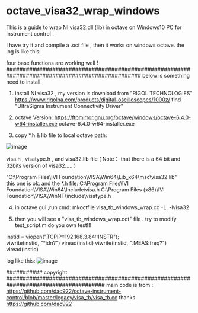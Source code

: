 # octave_visa32_wrap_windows
This is a guide to wrap NI visa32.dll (lib) in octave on Windows10 PC  for instrument control .

I have try it and compile a .oct file , then it works on windows octave.
the log is like this:

four base functions are working well !
#################################################################################################
below is something need to install: 
1. install NI visa32 ,  my version is download from "RIGOL TECHNOLOGIES" https://www.rigolna.com/products/digital-oscilloscopes/1000z/ find  "UltraSigma Instrument Connectivity Driver" 

2. octave Version: https://ftpmirror.gnu.org/octave/windows/octave-6.4.0-w64-installer.exe octave-6.4.0-w64-installer.exe 

3. copy  *.h & lib  file to local octave path:  

  ![image](https://user-images.githubusercontent.com/7239489/145222599-5e09e38a-8f78-4ec7-85f1-ced553006c27.png)
  
  visa.h , visatype.h , and visa32.lib file ( Note：  that there is a 64 bit and 32bits version of visa32..... ) 
  
  "C:\Program Files\IVI Foundation\VISA\Win64\Lib_x64\msc\visa32.lib"    
  this one is ok. 
  and the *.h file: 
  C:\Program Files\IVI Foundation\VISA\Win64\Include\visa.h
  C:\Program Files (x86)\IVI Foundation\VISA\WinNT\include\visatype.h
  

4. in octave gui ,run cmd: 
   mkoctfile visa_tb_windows_wrap.cc -L.  -lvisa32

5. then you will see a "visa_tb_windows_wrap.oct" file .
   try to modify test_script.m do you own test!!!
   
  instid = viopen("TCPIP::192.168.3.84::INSTR");    
  viwrite(instid, "*idn?")
  viread(instid)
  viwrite(instid, ":MEAS:freq?")
  viread(instid)
  

log like this: 
![image](https://user-images.githubusercontent.com/7239489/145223736-f8abc2f6-bc6a-41c1-90a4-ef5d586d1009.png)

########### copyright ######################################################################################
main code is from : 
https://github.com/dac922/octave-instrument-control/blob/master/legacy/visa_tb/visa_tb.cc
thanks  https://github.com/dac922 


